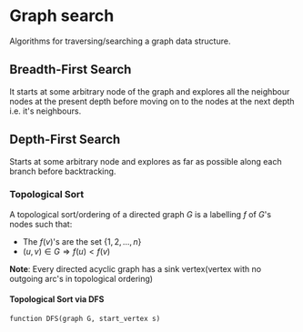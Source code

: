 # Graph search

Algorithms for traversing/searching a graph data structure.

## Breadth-First Search

It starts at some arbitrary node of the graph and explores all the neighbour nodes at the present depth before moving on to the nodes at the next depth i.e. it's neighbours.

## Depth-First Search

Starts at some arbitrary node and explores as far as possible along each branch before backtracking.

### Topological Sort

A topological sort/ordering of a directed graph $G$ is a labelling $f$ of $G$'s nodes such that:

- The $f(v)$'s are the set $\{1,2,...,n\}$
- $(u,v) \in G \Rightarrow f(u) < f(v)$

**Note**: Every directed acyclic graph has a sink vertex(vertex with no outgoing arc's in topological ordering)

#### Topological Sort via DFS

```
function DFS(graph G, start_vertex s)
```
